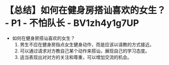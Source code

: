# 【总结】如何在健身房搭讪喜欢的女生？ - P1 - 不怕队长 - BV1zh4y1g7UP

-   如何在健身房搭讪喜欢的女生？
    1.  男生不应在健身房指点女生健身动作，而是应该以请教的方式接近。
    2.  可以通过请求对方教自己某个动作来搭讪，展现自己的学习态度。
    3.  适当表现出对对方的关注和尊重，可以增加交流的机会。